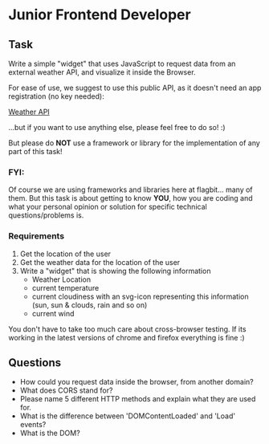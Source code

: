 # Junior Frontend Developer

## Task

Write a simple "widget" that uses JavaScript to request data from an external
weather API, and visualize it inside the Browser.

For ease of use, we suggest to use this public API, as it doesn't need an app
registration (no key needed):

[Weather API](https://fcc-weather-api.glitch.me/)

...but if you want to use anything else, please feel free to do so! :)

But please do **NOT** use a framework or library for the implementation of any
part of this task!

### FYI:

Of course we are using frameworks and libraries here at flagbit... many of them.
But this task is about getting to know **YOU**, how you are coding and what your
personal opinion or solution for specific technical questions/problems is.

### Requirements

1. Get the location of the user
2. Get the weather data for the location of the user
3. Write a "widget" that is showing the following information
   - Weather Location
   - current temperature
   - current cloudiness with an svg-icon representing this information (sun, sun & clouds, rain and so on)
   - current wind

You don't have to take too much care about cross-browser testing. If its working in
the latest versions of chrome and firefox everything is fine :)

## Questions

- How could you request data inside the browser, from another domain?
- What does CORS stand for?
- Please name 5 different HTTP methods and explain what they are used for.
- What is the difference between 'DOMContentLoaded' and 'Load' events?
- What is the DOM?

